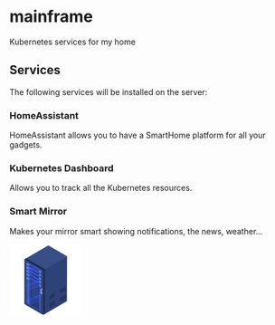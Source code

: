 # mainframe
Kubernetes services for my home


## Services

The following services will be installed on the server:

### HomeAssistant

HomeAssistant allows you to have a SmartHome platform for all your gadgets.

### Kubernetes Dashboard

Allows you to track all the Kubernetes resources.

### Smart Mirror

Makes your mirror smart showing notifications, the news, weather...

![server](img/server.png)

